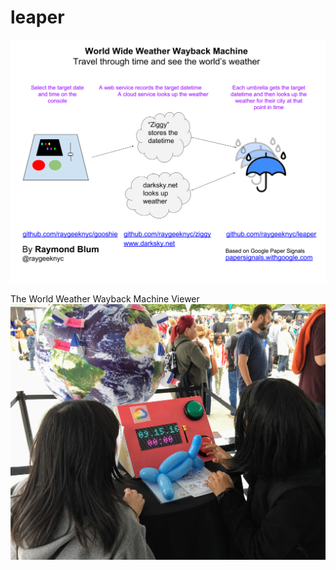 # leaper
![Wayback Machine](wwww-one-pager.png?raw=true "Wayback Machine Overview")

The World Weather Wayback Machine Viewer
![travel through time](makerfaire.jpg?raw=true "Maker Faire Console")
